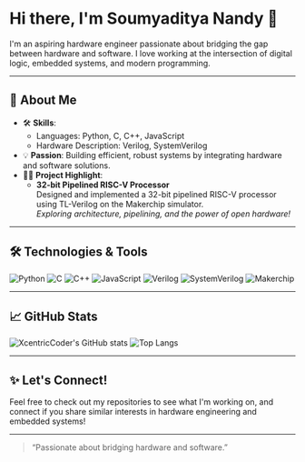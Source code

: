 # Hi there, I'm Soumyaditya Nandy 👋

I'm an aspiring hardware engineer passionate about bridging the gap between hardware and software. I love working at the intersection of digital logic, embedded systems, and modern programming.

---

## 🚀 About Me

- 🛠 **Skills**:  
  - Languages: Python, C, C++, JavaScript  
  - Hardware Description: Verilog, SystemVerilog  
- 💡 **Passion**: Building efficient, robust systems by integrating hardware and software solutions.
- 🧑‍💻 **Project Highlight**:  
  - **32-bit Pipelined RISC-V Processor**  
    Designed and implemented a 32-bit pipelined RISC-V processor using TL-Verilog on the Makerchip simulator.  
    _Exploring architecture, pipelining, and the power of open hardware!_

---

## 🛠️ Technologies & Tools

![Python](https://img.shields.io/badge/python-3670A0?style=for-the-badge&logo=python&logoColor=ffdd54)
![C](https://img.shields.io/badge/c-00599C?style=for-the-badge&logo=c&logoColor=white)
![C++](https://img.shields.io/badge/c++-00599C?style=for-the-badge&logo=c%2B%2B&logoColor=white)
![JavaScript](https://img.shields.io/badge/javascript-F7DF1E?style=for-the-badge&logo=javascript&logoColor=black)
![Verilog](https://img.shields.io/badge/verilog-%231572B6.svg?style=for-the-badge&logoColor=white&color=orange)
![SystemVerilog](https://img.shields.io/badge/systemverilog-%231572B6.svg?style=for-the-badge&logoColor=white&color=blue)
![Makerchip](https://img.shields.io/badge/Makerchip-232F3E?style=for-the-badge&logo=amazonaws&logoColor=white)

---

## 📈 GitHub Stats

![XcentricCoder's GitHub stats](https://github-readme-stats.vercel.app/api?username=XcentricCoder&show_icons=true&theme=radical)
![Top Langs](https://github-readme-stats.vercel.app/api/top-langs/?username=XcentricCoder&layout=compact)

---

## ✨ Let's Connect!

Feel free to check out my repositories to see what I'm working on, and connect if you share similar interests in hardware engineering and embedded systems!

---

> “Passionate about bridging hardware and software.”
